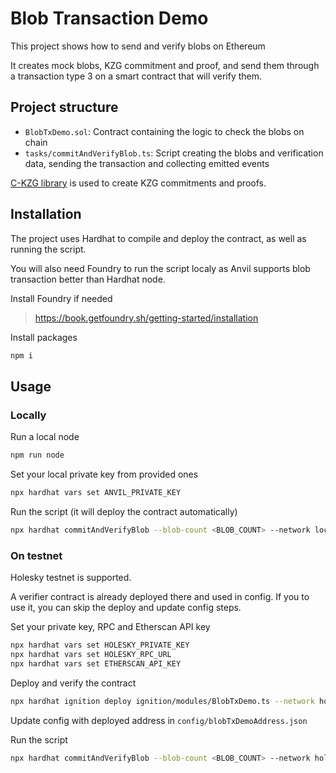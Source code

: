 # Blob Transaction Demo

This project shows how to send and verify blobs on Ethereum

It creates mock blobs, KZG commitment and proof, and send them through a transaction type 3 on a smart contract that will verify them.

## Project structure

- `BlobTxDemo.sol`: Contract containing the logic to check the blobs on chain
- `tasks/commitAndVerifyBlob.ts`: Script creating the blobs and verification data, sending the transaction and collecting emitted events

[C-KZG library](https://github.com/ethereum/c-kzg-4844/blob/main/bindings/node.js/README.md) is used to create KZG commitments and proofs.

## Installation

The project uses Hardhat to compile and deploy the contract, as well as running the script.

You will also need Foundry to run the script localy as Anvil supports blob transaction better than Hardhat node.

Install Foundry if needed

> https://book.getfoundry.sh/getting-started/installation

Install packages

```bash
npm i
```

## Usage

### Locally

Run a local node

```bash
npm run node
```

Set your local private key from provided ones

```bash
npx hardhat vars set ANVIL_PRIVATE_KEY
```

Run the script (it will deploy the contract automatically)

```bash
npx hardhat commitAndVerifyBlob --blob-count <BLOB_COUNT> --network local
```

### On testnet

Holesky testnet is supported.

A verifier contract is already deployed there and used in config. If you to use it, you can skip the deploy and update config steps.

Set your private key, RPC and Etherscan API key

```bash
npx hardhat vars set HOLESKY_PRIVATE_KEY
npx hardhat vars set HOLESKY_RPC_URL
npx hardhat vars set ETHERSCAN_API_KEY
```

Deploy and verify the contract

```bash
npx hardhat ignition deploy ignition/modules/BlobTxDemo.ts --network holesky --verify
```

Update config with deployed address in `config/blobTxDemoAddress.json`

Run the script

```bash
npx hardhat commitAndVerifyBlob --blob-count <BLOB_COUNT> --network holesky
```
